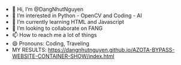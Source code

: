 - 👋 Hi, I’m @DangNhutNguyen
- 👀 I’m interested in Python - OpenCV and Coding - AI
- 🌱 I’m currently learning HTML and Javascript
- 💞️ I’m looking to collaborate on FANG
- 📫 How to reach me a lot of things
- 😄 Pronouns: Coding, Traveling
- MY RESULTS: https://dangnhutnguyen.github.io/AZOTA-BYPASS-WEBSITE-CONTAINER-SHOW/index.html
<!---
DangNhutNguyen/DangNhutNguyen is a ✨ special ✨ repository because its `README.md` (this file) appears on your GitHub profile.
You can click the Preview link to take a look at your changes.
--->
